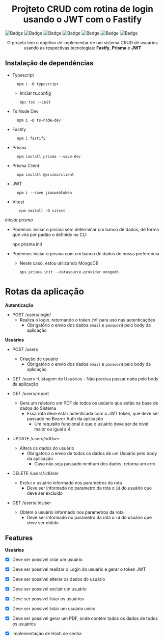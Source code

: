 <h1 align="center">Projteto CRUD com rotina de login usando o JWT com o Fastify</h1>


![Badge](https://img.shields.io/badge/Version-1.0.0-yellow?style=for-the-badge&logo=ghost)
![Badge](https://img.shields.io/badge/Typescript-^4.9.5-blue?style=for-the-badge&logo=ghost)
![Badge](https://img.shields.io/badge/Prisma-4.11.0-blue?style=for-the-badge&logo=ghost)
![Badge](https://img.shields.io/badge/Prisma_Client-^4.11.0-blue?style=for-the-badge&logo=ghost)
![Badge](https://img.shields.io/badge/Fastify-^4.14.1-lightgrey?style=for-the-badge&logo=ghost)
![Badge](https://img.shields.io/badge/JWT-^9.0.0-ff69b4?style=for-the-badge&logo=ghost)
![Badge](https://img.shields.io/badge/Status-finished-brightgreen?style=for-the-badge&logo=ghost)

<p align="center">O projeto tem o objetivo de implementar de um sistema CRUD de usuários usando as respectivas tecnologias: <b>Fastfy</b>, <b>Prisma</b> e <b>JWT</b></p>

## Instalação de dependências

- Typescript

        npm i -D typescript
    
    - Iniciar ts.config

        ```
        npx tsc --init
        ```

- Ts Node Dev

        npm i -D ts-node-dev

- Fastify

        npm i fastify

- Prisma

        npm install prisma --save-dev

- Prisma Client

        npm install @prisma/client

- JWT

        npm i --save jsonwebtoken
  
- Vitest
  ```
     npm install -D vitest
  ```


*Iniciar prisma*

- Podemos iniciar o prisma sem determinar um banco de dados, de forma que virá por padão o definido na CLI
    
    npx prisma init

- Podemos iniciar o prisma com um banco de dados de nossa preferencia

    - Neste caso, estou utilizando MongoDB

        ```
        npx prisma init --datasource-provider mongodb
        ```

# Rotas da aplicação

**Autenticação**

- POST /users/login/
    - Realiza o login, retornando o token `JWT` para uso nas autenticações
        - Obrigatório o envio dos dados `email` e `password` pelo body da aplicação

      
**Usuários**

- POST /users
    - Criação de usuário
        - Obrigatório o envio dos dados `email` e `password` pelo body da aplicação
        
- GET /users
     -Listagem de Usuários
       - Não precisa passar nada pelo body da aplicação

- GET /users/report
    - Gera um relatorio em PDF de todos os usúario que estão na base de dados do Sistema
       - Essa rota deve estar autenticada com o JWT token, que deve ser passado no Bearer Auth da aplicação
          - Um requisito funcional é que o usuário deve ser de nível maior ou igual a 4 
  

        
- UPDATE /users/:idUser
    - Altera os dados do usuário
        - Obrigatório o envio de todos os dados de um Usuário  pelo body da aplicação
            - Caso não seja passado nenhum dos dados, retorna um erro

- DELETE /users/:idUser
    - Exclui o usuário informado nos parametros da rota
        - Deve ser informado no parametro da rota o `id` do usuário que deve ser excluído
        
- GET /users/:idUser
    - Obtém o usuário informado nos parametros da rota
      -  Deve ser informado no parametro da rota o `id` do usuário que deve ser obtido
     


## Features

**Usuários**

- [x] Deve ser possível criar um usuário

- [x] Deve ser possível realizar o Login do usuário e gerar o token JWT

- [x] Deve ser possível alterar os dados do usuário

- [x] Deve ser possível excluir um usuário

- [x] Deve ser possível listar os usuários
  
- [x] Deve ser possível listar um usuário unico  

- [x] Deve ser possivel gerar um PDF, onde contém todos os dados de todos os usuários

- [x] Implementação de Hash de senha
 
